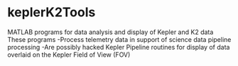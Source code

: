 # keplerK2Tools
MATLAB programs for data analysis and display of Kepler and K2 data
These programs
-Process telemetry data in support of science data pipeline processing
-Are possibly hacked Kepler Pipeline routines for display of data overlaid on the Kepler Field of View (FOV)
